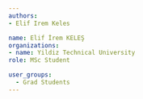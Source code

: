 ```yaml
---
authors:
- Elif Irem Keles

name: Elif İrem KELEŞ
organizations:
- name: Yildiz Technical University
role: MSc Student

user_groups:
  - Grad Students
---
```


